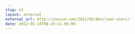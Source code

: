 ```yaml
---
slug: o2
layout: external
external_url: http://usevim.com/2012/05/09/clean-vimrc/
date: 2012-05-10T08:33:21-05:00
---
```

